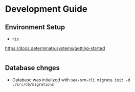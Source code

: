 # Development Guide

## Environment Setup

- `nix`

https://docs.determinate.systems/getting-started

```

```

## Database chnges

- Database was initalized with `sea-orm-cli migrate init -d ./src/db/migrations`